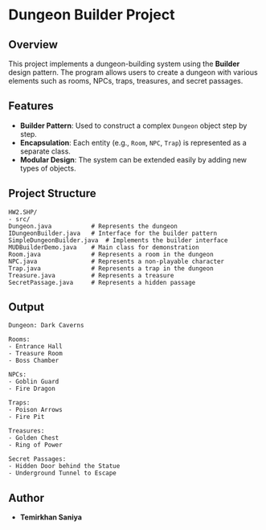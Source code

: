 # Dungeon Builder Project

## Overview
This project implements a dungeon-building system using the **Builder** design pattern. The program allows users to create a dungeon with various elements such as rooms, NPCs, traps, treasures, and secret passages.

## Features
- **Builder Pattern**: Used to construct a complex `Dungeon` object step by step.
- **Encapsulation**: Each entity (e.g., `Room`, `NPC`, `Trap`) is represented as a separate class.
- **Modular Design**: The system can be extended easily by adding new types of objects.

## Project Structure
```
HW2.SHP/
- src/
Dungeon.java           # Represents the dungeon
IDungeonBuilder.java   # Interface for the builder pattern
SimpleDungeonBuilder.java  # Implements the builder interface
MUDBuilderDemo.java    # Main class for demonstration
Room.java              # Represents a room in the dungeon
NPC.java               # Represents a non-playable character
Trap.java              # Represents a trap in the dungeon
Treasure.java          # Represents a treasure
SecretPassage.java     # Represents a hidden passage
```

## Output
```
Dungeon: Dark Caverns

Rooms:
- Entrance Hall
- Treasure Room
- Boss Chamber

NPCs:
- Goblin Guard
- Fire Dragon

Traps:
- Poison Arrows
- Fire Pit

Treasures:
- Golden Chest
- Ring of Power

Secret Passages:
- Hidden Door behind the Statue
- Underground Tunnel to Escape
```

## Author
- **Temirkhan Saniya**




